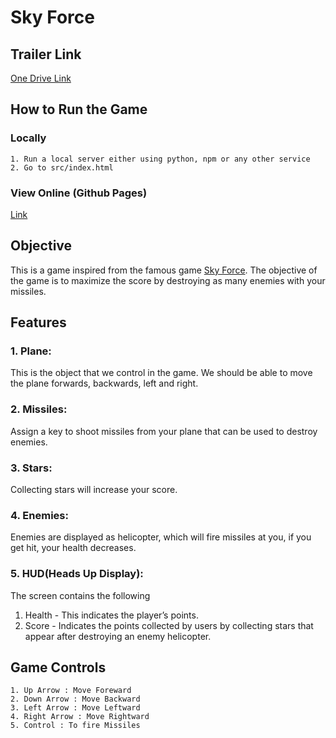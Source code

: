 # Sky Force

## Trailer Link

[One Drive Link](https://iiitaphyd-my.sharepoint.com/:v:/g/personal/archit_goyal_research_iiit_ac_in/ESkRQAxZM6dErhNabXTojdsBRviQCnKz0UG_LAywyeVf_A?e=5WvQiR)

## How to Run the Game

### Locally

    1. Run a local server either using python, npm or any other service
    2. Go to src/index.html

### View Online (Github Pages)

[Link](https://goyalarchit.github.io/sky-force/src/)

## Objective

This is a game inspired from the famous game [Sky Force](http://play.google.com/store/apps/details?id=pl.idreams.skyforcehd&hl=en_IN&gl=US). The objective of the game is to maximize the score by destroying as many enemies with your missiles.

## Features

### 1. Plane:

This is the object that we control in the game. We should be able to move the plane forwards, backwards, left and right.

### 2. Missiles:

Assign a key to shoot missiles from your plane that can be used to destroy enemies.

### 3. Stars:

Collecting stars will increase your score.

### 4. Enemies:

Enemies are displayed as helicopter, which will fire missiles at you, if you get hit, your health decreases.

### 5. HUD(Heads Up Display):

The screen contains the following

1. Health - This indicates the player’s points.
2. Score - Indicates the points collected by users by collecting stars that appear after destroying an enemy helicopter.

## Game Controls

    1. Up Arrow : Move Foreward
    2. Down Arrow : Move Backward
    3. Left Arrow : Move Leftward
    4. Right Arrow : Move Rightward
    5. Control : To fire Missiles
